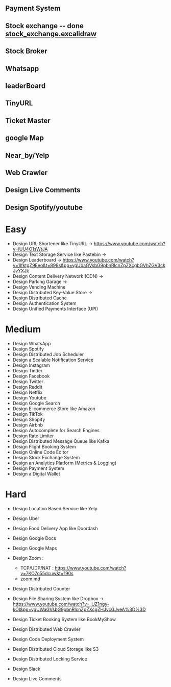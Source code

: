 

## Payment System
## Stock exchange -- done [stock_exchange.excalidraw](SD-Topics/stock_exchange.excalidraw)
## Stock Broker
## Whatsapp
## leaderBoard
## TinyURL
## Ticket Master
## google Map
## Near_by/Yelp
## Web Crawler
## Design Live Comments
## Design Spotify/youtube


# Easy
* Design URL Shortener like TinyURL -> https://www.youtube.com/watch?v=iUU4O1sWtJA
* Design Text Storage Service like Pastebin  -> 
* Design Leaderboard -> https://www.youtube.com/watch?v=1lfktgZ9Eeo&t=898s&pp=ygUbaGVsbG9pbnRlcnZpZXcgbGVhZGV3ckJvYXJk
* Design Content Delivery Network (CDN) -> 
* Design Parking Garage ->
* Design Vending Machine
* Design Distributed Key-Value Store -> 
* Design Distributed Cache
* Design Authentication System
* Design Unified Payments Interface (UPI)

# Medium
* Design WhatsApp
* Design Spotify
* Design Distributed Job Scheduler
* Design a Scalable Notification Service
* Design Instagram
* Design Tinder
* Design Facebook
* Design Twitter
* Design Reddit
* Design Netflix
* Design Youtube
* Design Google Search
* Design E-commerce Store like Amazon
* Design TikTok
* Design Shopify
* Design Airbnb
* Design Autocomplete for Search Engines
* Design Rate Limiter
* Design Distributed Message Queue like Kafka
* Design Flight Booking System
* Design Online Code Editor
* Design Stock Exchange System
* Design an Analytics Platform (Metrics & Logging)
* Design Payment System
* Design a Digital Wallet

# Hard

* Design Location Based Service like Yelp
* Design Uber
* Design Food Delivery App like Doordash
* Design Google Docs
* Design Google Maps
* Design Zoom :  
    *   TCP/UDP/NAT : https://www.youtube.com/watch?v=7KO7o55dcuw&t=190s
    * [zoom.md](SD-Topics/zoom.md)
      


* Design Distributed Counter
* Design File Sharing System like Dropbox -> https://www.youtube.com/watch?v=_UZ1ngy-kOI&pp=ygUWaGVsbG9pbnRlcnZpZXcgZHJvcGJveA%3D%3D
* Design Ticket Booking System like BookMyShow
* Design Distributed Web Crawler
* Design Code Deployment System
* Design Distributed Cloud Storage like S3
* Design Distributed Locking Service
* Design Slack
* Design Live Comments
